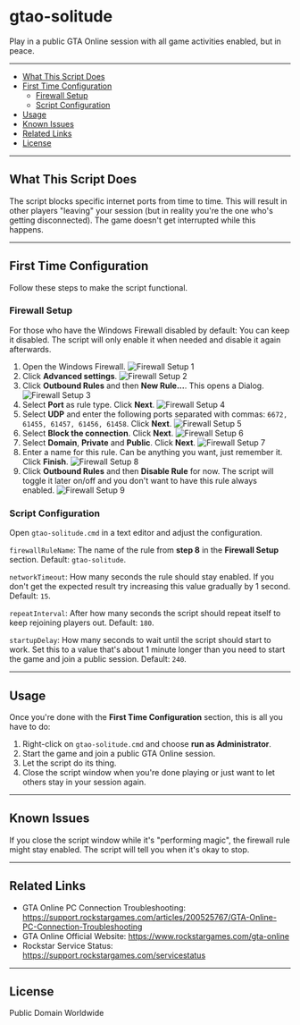 # gtao-solitude

Play in a public GTA Online session with all game activities enabled, but in peace.

---

- [What This Script Does](#what-this-script-does)
- [First Time Configuration](#first-time-configuration)
  - [Firewall Setup](#firewall-setup)
  - [Script Configuration](#script-configuration)
- [Usage](#usage)
- [Known Issues](#known-issues)
- [Related Links](#related-links)
- [License](#license)

---

## What This Script Does

The script blocks specific internet ports from time to time. This will result in other players "leaving" your session (but in reality you're the one who's getting disconnected). The game doesn't get interrupted while this happens.

---

## First Time Configuration

Follow these steps to make the script functional.

### Firewall Setup

For those who have the Windows Firewall disabled by default: You can keep it disabled. The script will only enable it when needed and disable it again afterwards.

1. Open the Windows Firewall.
![Firewall Setup 1](doc/firewall-setup-1.jpg)
2. Click **Advanced settings**.
![Firewall Setup 2](doc/firewall-setup-2.jpg)
3. Click **Outbound Rules** and then **New Rule...**. This opens a Dialog.
![Firewall Setup 3](doc/firewall-setup-3.jpg)
4. Select **Port** as rule type. Click **Next**.
![Firewall Setup 4](doc/firewall-setup-4.jpg)
5. Select **UDP** and enter the following ports separated with commas: `6672, 61455, 61457, 61456, 61458`. Click **Next**.
![Firewall Setup 5](doc/firewall-setup-5.jpg)
6. Select **Block the connection**. Click **Next**.
![Firewall Setup 6](doc/firewall-setup-6.jpg)
7. Select **Domain**, **Private** and **Public**. Click **Next**.
![Firewall Setup 7](doc/firewall-setup-7.jpg)
8. Enter a name for this rule. Can be anything you want, just remember it. Click **Finish**.
![Firewall Setup 8](doc/firewall-setup-8.jpg)
9. Click **Outbound Rules** and then **Disable Rule** for now. The script will toggle it later on/off and you don't want to have this rule always enabled.
![Firewall Setup 9](doc/firewall-setup-9.jpg)

### Script Configuration

Open `gtao-solitude.cmd` in a text editor and adjust the configuration.

`firewallRuleName`: The name of the rule from **step 8** in the **Firewall Setup** section. Default: `gtao-solitude`.

`networkTimeout`: How many seconds the rule should stay enabled. If you don't get the expected result try increasing this value gradually by 1 second. Default: `15`.

`repeatInterval`: After how many seconds the script should repeat itself to keep rejoining players out. Default: `180`.

`startupDelay`: How many seconds to wait until the script should start to work. Set this to a value that's about 1 minute longer than you need to start the game and join a public session. Default: `240`.

---

## Usage

Once you're done with the **First Time Configuration** section, this is all you have to do:

1. Right-click on `gtao-solitude.cmd` and choose **run as Administrator**.
2. Start the game and join a public GTA Online session.
3. Let the script do its thing.
4. Close the script window when you're done playing or just want to let others stay in your session again.

---

## Known Issues

If you close the script window while it's "performing magic", the firewall rule might stay enabled. The script will tell you when it's okay to stop.

---

## Related Links

- GTA Online PC Connection Troubleshooting: <https://support.rockstargames.com/articles/200525767/GTA-Online-PC-Connection-Troubleshooting>
- GTA Online Official Website: <https://www.rockstargames.com/gta-online>
- Rockstar Service Status: <https://support.rockstargames.com/servicestatus>

---

## License

Public Domain Worldwide
